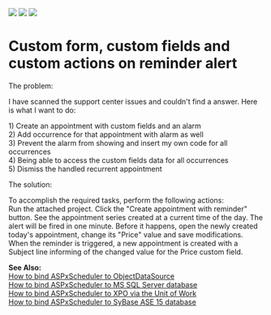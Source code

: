 <!-- default badges list -->
![](https://img.shields.io/endpoint?url=https://codecentral.devexpress.com/api/v1/VersionRange/128545606/15.2.4%2B)
[![](https://img.shields.io/badge/Open_in_DevExpress_Support_Center-FF7200?style=flat-square&logo=DevExpress&logoColor=white)](https://supportcenter.devexpress.com/ticket/details/E344)
[![](https://img.shields.io/badge/📖_How_to_use_DevExpress_Examples-e9f6fc?style=flat-square)](https://docs.devexpress.com/GeneralInformation/403183)
<!-- default badges end -->
# Custom form, custom fields and custom actions on reminder alert


<p>The problem:</p><p>I have scanned the support center issues and couldn't find a answer. Here is what I want to do:</p><p>1) Create an appointment with custom fields and an alarm<br />
2) Add occurrence for that appointment with alarm as well<br />
3) Prevent the alarm from showing and insert my own code for all occurrences<br />
4) Being able to access the custom fields data for all occurrences<br />
5) Dismiss the handled recurrent appointment</p><p>The solution:</p><p>To accomplish the required tasks, perform the following actions:<br />
Run the attached project. Click the "Create appointment with reminder" button. See the appointment series created at a current time of the day. The alert will be fired in one minute. Before it happens, open the newly created today's appointment, change its "Price" value and save modifications. When the reminder is triggered, a new appointment is created with a Subject line informing of the changed value for the Price custom field.</p><p><strong>See Also:</strong><br />
<a href="https://www.devexpress.com/Support/Center/p/K18043">How to bind ASPxScheduler to ObjectDataSource</a><br />
<a href="https://www.devexpress.com/Support/Center/p/E215">How to bind ASPxScheduler to MS SQL Server database</a><br />
<a href="https://www.devexpress.com/Support/Center/p/E261">How to bind ASPxScheduler to XPO via the Unit of Work</a><br />
<a href="https://www.devexpress.com/Support/Center/p/E409">How to bind ASPxScheduler to SyBase ASE 15 database</a></p>

<br/>


